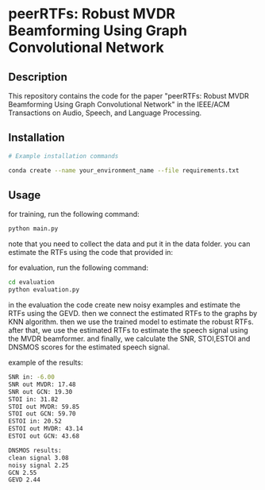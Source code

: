# peerRTFs: Robust MVDR Beamforming Using Graph Convolutional Network

## Description

This repository contains the code for the paper "peerRTFs: Robust MVDR Beamforming Using Graph Convolutional Network"
in the IEEE/ACM Transactions on Audio, Speech, and Language Processing.


## Installation

```bash
# Example installation commands

conda create --name your_environment_name --file requirements.txt
```

## Usage

for training, run the following command:

```bash
python main.py
```
note that you need to collect the data and put it in the data folder. 
you can estimate the RTFs using the code that provided in: 


for evaluation, run the following command:

```bash
cd evaluation 
python evaluation.py
```
in the evaluation the code create new noisy examples and estimate the RTFs using the GEVD. then we connect the estimated RTFs to the graphs by KNN algorithm. then we use the trained model to estimate the robust RTFs.
after that, we use the estimated RTFs to estimate the speech signal using the MVDR beamformer.
and finally, we calculate the SNR, STOI,ESTOI and DNSMOS scores for the estimated speech signal.

example of the results:
```bash
SNR in: -6.00
SNR out MVDR: 17.48
SNR out GCN: 19.30
STOI in: 31.82
STOI out MVDR: 59.85
STOI out GCN: 59.70
ESTOI in: 20.52
ESTOI out MVDR: 43.14
ESTOI out GCN: 43.68

DNSMOS results:
clean signal 3.08
noisy signal 2.25
GCN 2.55
GEVD 2.44

